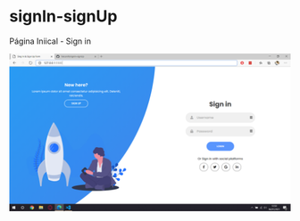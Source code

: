 # signIn-signUp

Página Iniical - Sign in 

![enter image description here](https://github.com/FalconiN/signIn-signUp/blob/master/img/page.png)
